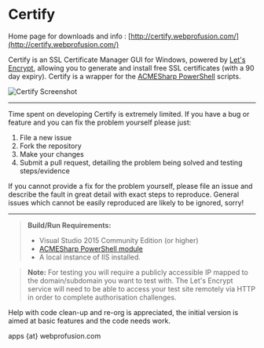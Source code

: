 # Certify

Home page for downloads and info : [http://certify.webprofusion.com/](http://certify.webprofusion.com/)

Certify is an SSL Certificate Manager GUI for Windows, powered by [Let's Encrypt](https://letsencrypt.org/), allowing you to generate and install free SSL certificates (with a 90 day expiry). Certify is a wrapper for the [ACMESharp PowerShell](https://github.com/ebekker/ACMESharp) scripts.

![Certify Screenshot](https://certify.webprofusion.com/Content/images/screen2.png)


----------


Time spent on developing Certify is extremely limited. If you have a bug or feature and you can fix the problem yourself please just:

   1. File a new issue
   2. Fork the repository
   2. Make your changes 
   3. Submit a pull request, detailing the problem being solved and testing steps/evidence
   
If you cannot provide a fix for the problem yourself, please file an issue and describe the fault in great detail with exact steps to reproduce. General issues which cannot be easily reproduced are likely to be ignored, sorry!

----------

> **Build/Run Requirements:**
> 
> - Visual Studio 2015 Community Edition (or higher) 
> - [ACMESharp PowerShell module](https://www.powershellgallery.com/packages/ACMESharp/)
> -  A local instance of IIS installed.

> **Note:**  For testing you will require a publicly accessible IP mapped to the domain/subdomain you want to test with. The Let's Encrypt service will need to be able to access your test site remotely via HTTP in order to complete authorisation challenges.



Help with code clean-up and re-org is appreciated, the initial version is aimed at basic features and the code needs work.

apps {at} webprofusion.com

